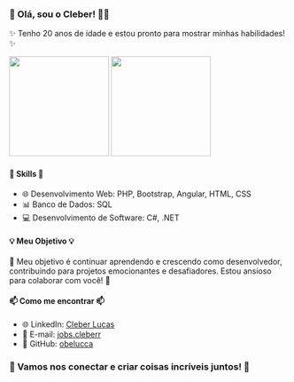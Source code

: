 ### 👋 Olá, sou o Cleber! 👨‍💻

✨ Tenho 20 anos de idade e estou pronto para mostrar minhas habilidades! ✨

<div>
  <img height="180em" src="https://github-readme-stats.vercel.app/api?username=obelucca&show_icons=true&theme=tokyonight"/>
 <img height="180em" src="https://github-readme-stats.vercel.app/api/top-langs/?username=obelucca&layout=compact&theme=tokyonight"/>
</div>

#### 💼 Skills 💼

- 🌐 Desenvolvimento Web: PHP, Bootstrap, Angular, HTML, CSS
- 📊 Banco de Dados: SQL
- 💻 Desenvolvimento de Software: C#, .NET
  
#### 💡 Meu Objetivo 💡

🚀 Meu objetivo é continuar aprendendo e crescendo como desenvolvedor, contribuindo para projetos emocionantes e desafiadores. Estou ansioso para colaborar com você! 🚀

#### 📫 Como me encontrar 📫

- 🌐 LinkedIn: [Cleber Lucas](https://www.linkedin.com/in/cleber-lucas-519967181/)
- 📧 E-mail: [jobs.cleberr](mailto:jobs.cleberr@gmail.com)
- 🌟 GitHub: [obelucca](https://github.com/obelucca)

### 🤝 Vamos nos conectar e criar coisas incríveis juntos! 🤝
